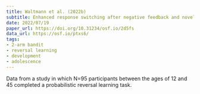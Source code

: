 ```yaml
---
title: Waltmann et al. (2022b)
subtitle: Enhanced response switching after negative feedback and novelty seeking in adolescence are associated with reduced representation of choice probability in medial frontal pole
date: 2022/07/19
paper_url: https://doi.org/10.31234/osf.io/2d5fs
data_url: https://osf.io/ptxs6/
tags:
- 2-arm bandit
- reversal learning
- development
- adolescence
---
```


Data from a study in which N=95 participants between the ages of 12 and 45 completed a probabilistic reversal learning task.
